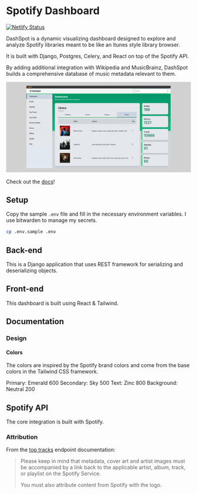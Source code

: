 # Spotify Dashboard

[![Netlify Status](https://api.netlify.com/api/v1/badges/a2dbf0df-0390-4635-98aa-ab2dfe272e98/deploy-status)](https://app.netlify.com/sites/dashspot-dev/deploys)

DashSpot is a dynamic visualizing dashboard designed to explore and analyze
Spotify libraries meant to be like an itunes style library browser.

It is built with Django, Postgres, Celery, and React on top of the Spotify API.

By adding additional integration with Wikipedia and MusicBrainz, DashSpot builds
a comprehensive database of music metadata relevant to them.

![DashSpot Screenshot](./doc/static/img/screencap.png)

Check out the [docs](https://dashspot-dev.netlify.app/)!

## Setup

Copy the sample `.env` file and fill in the necessary environment variables. I
use bitwarden to manage my secrets.

```bash
cp .env.sample .env
```

## Back-end

This is a Django application that uses REST framework for serializing and
deserializing objects.

## Front-end

This dashboard is built using React & Tailwind.

## Documentation

### Design

#### Colors

The colors are inspired by the Spotify brand colors and come from the base
colors in the Tailwind CSS framework.

Primary: Emerald 600
Secondary: Sky 500
Text: Zinc 800
Background: Neutral 200

## Spotify API

The core integration is built with Spotify.

### Attribution

From the [top tracks](https://developer.spotify.com/documentation/web-api/reference/#endpoint-get-users-top-artists-and-tracks) endpoint documentation:

> Please keep in mind that metadata, cover art and artist images must be
> accompanied by a link back to the applicable artist, album, track, or playlist
> on the Spotify Service.
>
> You must also attribute content from Spotify with the logo.
